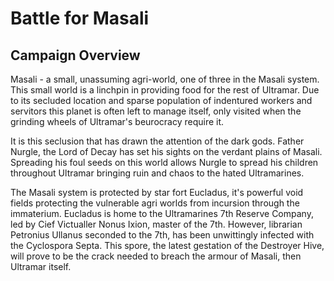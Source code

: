 # Battle for Masali
## Campaign Overview
Masali - a small, unassuming agri-world, one of three in the Masali system. This small world is a linchpin in providing food for the rest of Ultramar. Due to its secluded location and sparse population of indentured workers and servitors this planet is often left to manage itself, only visited when the grinding wheels of Ultramar's beurocracy require it.

It is this seclusion that has drawn the attention of the dark gods. Father Nurgle, the Lord of Decay has set his sights on the verdant plains of Masali. Spreading his foul seeds on this world allows Nurgle to spread his children throughout Ultramar bringing ruin and chaos to the hated Ultramarines.

The Masali system is protected by star fort Eucladus, it's powerful void fields protecting the vulnerable agri worlds from incursion through the immaterium. Eucladus is home to the Ultramarines 7th Reserve Company, led by Cief Victualler Nonus Ixion, master of the 7th. However, librarian Petronius Ullanus seconded to the 7th, has been unwittingly infected with the Cyclospora Septa. This spore, the latest gestation of the Destroyer Hive, will prove to be the crack needed to breach the armour of Masali, then Ultramar itself.
